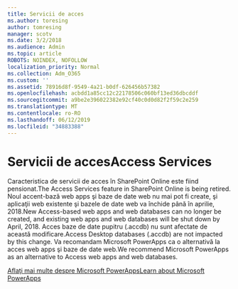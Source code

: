 ```yaml
---
title: Servicii de acces
ms.author: toresing
author: tomresing
manager: scotv
ms.date: 3/2/2018
ms.audience: Admin
ms.topic: article
ROBOTS: NOINDEX, NOFOLLOW
localization_priority: Normal
ms.collection: Adm_O365
ms.custom: ''
ms.assetid: 78916d8f-9549-4a21-b0df-626456b57382
ms.openlocfilehash: acbdd1a85cc12c22178506c060bf13ed36dbcddf
ms.sourcegitcommit: a9be2e396022382e92cf40c0d0d82f2f59c2e259
ms.translationtype: MT
ms.contentlocale: ro-RO
ms.lasthandoff: 06/12/2019
ms.locfileid: "34883388"
---
```

# <a name="access-services"></a><span data-ttu-id="ef0e6-102">Servicii de acces</span><span class="sxs-lookup"><span data-stu-id="ef0e6-102">Access Services</span></span>

<span data-ttu-id="ef0e6-103">Caracteristica de servicii de acces în SharePoint Online este fiind pensionat.</span><span class="sxs-lookup"><span data-stu-id="ef0e6-103">The Access Services feature in SharePoint Online is being retired.</span></span> <span data-ttu-id="ef0e6-104">Noul accent-bază web apps şi baze de date web nu mai pot fi create, şi aplicaţii web existente şi bazele de date web va închide până în aprilie, 2018.</span><span class="sxs-lookup"><span data-stu-id="ef0e6-104">New Access-based web apps and web databases can no longer be created, and existing web apps and web databases will be shut down by April, 2018.</span></span> <span data-ttu-id="ef0e6-105">Acces baze de date pupitru (.accdb) nu sunt afectate de această modificare.</span><span class="sxs-lookup"><span data-stu-id="ef0e6-105">Access Desktop databases (.accdb) are not impacted by this change.</span></span> <span data-ttu-id="ef0e6-106">Va recomandam Microsoft PowerApps ca o alternativă la acces web apps şi baze de date web.</span><span class="sxs-lookup"><span data-stu-id="ef0e6-106">We recommend Microsoft PowerApps as an alternative to Access web apps and web databases.</span></span> 
  
[<span data-ttu-id="ef0e6-107">Aflaţi mai multe despre Microsoft PowerApps</span><span class="sxs-lookup"><span data-stu-id="ef0e6-107">Learn about Microsoft PowerApps</span></span>](https://powerapps.microsoft.com/)
  